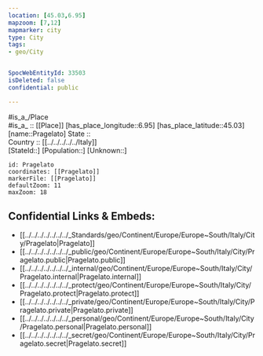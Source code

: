 ```yaml
---
location: [45.03,6.95] 
mapzoom: [7,12] 
mapmarker: city 
type: City
tags:
- geo/City


SpocWebEntityId: 33503
isDeleted: false
confidential: public

---
```

#is_a_/Place  
#is_a_ :: [[Place]] 
[has_place_longitude::6.95] 
[has_place_latitude::45.03] 
[name::Pragelato] 
State ::  
Country :: [[../../../../../Italy]]  
[StateId::] 
[Population::] 
[Unknown::] 


```leaflet
id: Pragelato
coordinates: [[Pragelato]] 
markerFile: [[Pragelato]] 
defaultZoom: 11 
maxZoom: 18
```


## Confidential Links & Embeds: 
- [[../../../../../../../_Standards/geo/Continent/Europe/Europe~South/Italy/City/Pragelato|Pragelato]] 
- [[../../../../../../../_public/geo/Continent/Europe/Europe~South/Italy/City/Pragelato.public|Pragelato.public]] 
- [[../../../../../../../_internal/geo/Continent/Europe/Europe~South/Italy/City/Pragelato.internal|Pragelato.internal]] 
- [[../../../../../../../_protect/geo/Continent/Europe/Europe~South/Italy/City/Pragelato.protect|Pragelato.protect]] 
- [[../../../../../../../_private/geo/Continent/Europe/Europe~South/Italy/City/Pragelato.private|Pragelato.private]] 
- [[../../../../../../../_personal/geo/Continent/Europe/Europe~South/Italy/City/Pragelato.personal|Pragelato.personal]] 
- [[../../../../../../../_secret/geo/Continent/Europe/Europe~South/Italy/City/Pragelato.secret|Pragelato.secret]] 
